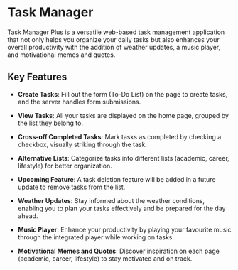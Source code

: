 # Task Manager

Task Manager Plus is a versatile web-based task management application that not only helps you organize your daily tasks but also enhances your overall productivity with the addition of weather updates, a music player, and motivational memes and quotes. 

## Key Features

- **Create Tasks**: Fill out the form (To-Do List) on the page to create tasks, and the server handles form submissions.

- **View Tasks**: All your tasks are displayed on the home page, grouped by the list they belong to.

- **Cross-off Completed Tasks**: Mark tasks as completed by checking a checkbox, visually striking through the task.

- **Alternative Lists**: Categorize tasks into different lists (academic, career, lifestyle) for better organization.

- **Upcoming Feature**: A task deletion feature will be added in a future update to remove tasks from the list.

- **Weather Updates**: Stay informed about the weather conditions, enabling you to plan your tasks effectively and be prepared for the day ahead.

- **Music Player**: Enhance your productivity by playing your favourite music through the integrated player while working on tasks.

- **Motivational Memes and Quotes**: Discover inspiration on each page (academic, career, lifestyle) to stay motivated and on track.
